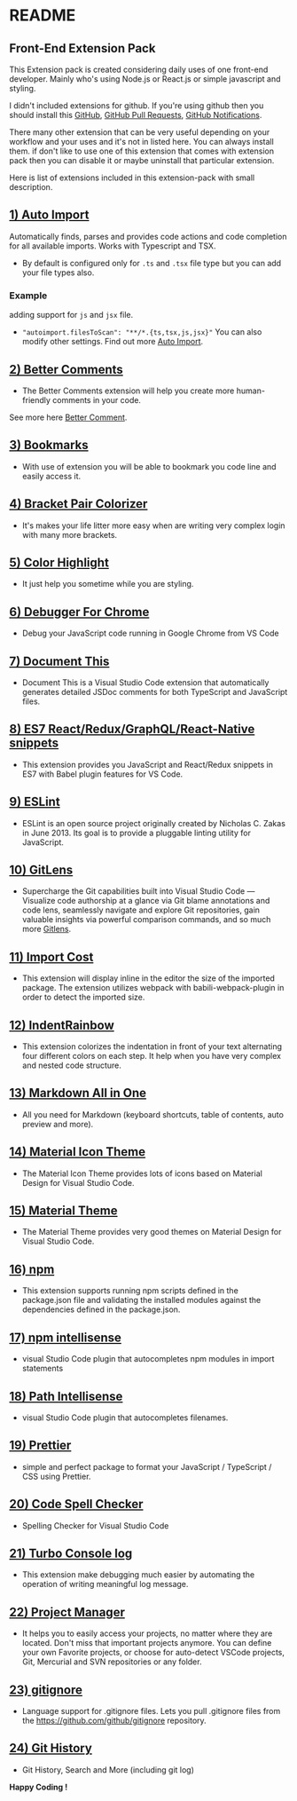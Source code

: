 # README

## Front-End Extension Pack

This Extension pack is created considering daily uses of one front-end developer. Mainly who's using Node.js or React.js or simple javascript and styling.

I didn't included extensions for github. If you're using github then you should install this [GitHub](https://marketplace.visualstudio.com/items?itemName=KnisterPeter.vscode-github), [GitHub Pull Requests](https://marketplace.visualstudio.com/items?itemName=GitHub.vscode-pull-request-github), [GitHub Notifications](https://marketplace.visualstudio.com/items?itemName=fabiospampinato.vscode-github-notifications-bell).

There many other extension that can be very useful depending on your workflow and your uses and it's not in listed here. You can always install them. if don't like to use one of this extension that comes with extension pack then you can disable it or maybe uninstall that particular extension.

Here is list of extensions included in this extension-pack with small description.

## [1) Auto Import](https://marketplace.visualstudio.com/items?itemName=steoates.autoimport)

Automatically finds, parses and provides code actions and code completion for all available imports. Works with Typescript and TSX.

- By default is configured only for `.ts` and `.tsx` file type but you can add your file types also.

### Example

adding support for `js` and `jsx` file.

- `"autoimport.filesToScan": "**/*.{ts,tsx,js,jsx}"`
  You can also modify other settings. Find out more [Auto Import](https://github.com/soates/Auto-Import).

## [2) Better Comments](https://marketplace.visualstudio.com/items?itemName=aaron-bond.better-comments)

- The Better Comments extension will help you create more human-friendly comments in your code.

See more here [Better Comment](https://github.com/aaron-bond/better-comments).

## [3) Bookmarks](https://marketplace.visualstudio.com/items?itemName=alefragnani.Bookmarks)

- With use of extension you will be able to bookmark you code line and easily access it.

## [4) Bracket Pair Colorizer](https://marketplace.visualstudio.com/items?itemName=CoenraadS.bracket-pair-colorizer)

- It's makes your life litter more easy when are writing very complex login with many more brackets.

## [5) Color Highlight](https://marketplace.visualstudio.com/items?itemName=naumovs.color-highlight)

- It just help you sometime while you are styling.

## [6) Debugger For Chrome](https://marketplace.visualstudio.com/items?itemName=msjsdiag.debugger-for-chrome)

- Debug your JavaScript code running in Google Chrome from VS Code

## [7) Document This](https://github.com/joelday/vscode-docthis)

- Document This is a Visual Studio Code extension that automatically generates detailed JSDoc comments for both TypeScript and JavaScript files.

## [8) ES7 React/Redux/GraphQL/React-Native snippets](https://github.com/dsznajder/vscode-es7-javascript-react-snippets)

- This extension provides you JavaScript and React/Redux snippets in ES7 with Babel plugin features for VS Code.

## [9) ESLint](https://github.com/Microsoft/vscode-eslint)

- ESLint is an open source project originally created by Nicholas C. Zakas in June 2013. Its goal is to provide a pluggable linting utility for JavaScript.

## [10) GitLens](https://github.com/eamodio/vscode-gitlens)

- Supercharge the Git capabilities built into Visual Studio Code — Visualize code authorship at a glance via Git blame annotations and code lens, seamlessly navigate and explore Git repositories, gain valuable insights via powerful comparison commands, and so much more [Gitlens](http://gitlens.amod.io).

## [11) Import Cost](https://github.com/wix/import-cost)

- This extension will display inline in the editor the size of the imported package. The extension utilizes webpack with babili-webpack-plugin in order to detect the imported size.

## [12) IndentRainbow](https://github.com/oderwat/vscode-indent-rainbow)

- This extension colorizes the indentation in front of your text alternating four different colors on each step. It help when you have very complex and nested code structure.

## [13) Markdown All in One](https://github.com/yzhang-gh/vscode-markdown)

- All you need for Markdown (keyboard shortcuts, table of contents, auto preview and more).

## [14) Material Icon Theme](https://github.com/PKief/vscode-material-icon-theme)

- The Material Icon Theme provides lots of icons based on Material Design for Visual Studio Code.

## [15) Material Theme](https://marketplace.visualstudio.com/items?itemName=Equinusocio.vsc-material-theme)

- The Material Theme provides very good themes on Material Design for Visual Studio Code.

## [16) npm](https://github.com/Microsoft/vscode-npm-scripts)

- This extension supports running npm scripts defined in the package.json file and validating the installed modules against the dependencies defined in the package.json.

## [17) npm intellisense](https://github.com/ChristianKohler/NpmIntellisense)

- visual Studio Code plugin that autocompletes npm modules in import statements

## [18) Path Intellisense](https://github.com/ChristianKohler/PathIntellisense)

- visual Studio Code plugin that autocompletes filenames.

## [19) Prettier](https://marketplace.visualstudio.com/items?itemName=esbenp.prettier-vscode)

- simple and perfect package to format your JavaScript / TypeScript / CSS using Prettier.

## [20) Code Spell Checker](https://marketplace.visualstudio.com/items?itemName=streetsidesoftware.code-spell-checker)

- Spelling Checker for Visual Studio Code

## [21) Turbo Console log](https://marketplace.visualstudio.com/items?itemName=ChakrounAnas.turbo-console-log)

- This extension make debugging much easier by automating the operation of writing meaningful log message.

## [22) Project Manager](https://marketplace.visualstudio.com/items?itemName=alefragnani.project-manager)

- It helps you to easily access your projects, no matter where they are located. Don't miss that important projects anymore. You can define your own Favorite projects, or choose for auto-detect VSCode projects, Git, Mercurial and SVN repositories or any folder.

## [23) gitignore](https://marketplace.visualstudio.com/items?itemName=codezombiech.gitignore)

- Language support for .gitignore files. Lets you pull .gitignore files from the https://github.com/github/gitignore repository.

## [24) Git History](https://marketplace.visualstudio.com/items?itemName=donjayamanne.githistory)

- Git History, Search and More (including git log)

**Happy Coding !**
